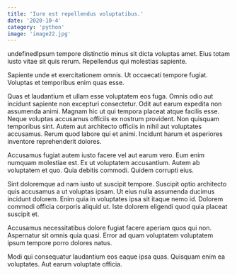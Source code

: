 ```yaml
---
title: 'Iure est repellendus voluptatibus.'
date: '2020-10-4'
category: 'python'
image: 'image22.jpg'
---
```


undefinedIpsum tempore distinctio minus sit dicta voluptas amet. Eius totam iusto vitae sit quis rerum. Repellendus qui molestias sapiente.
 Sapiente unde et exercitationem omnis. Ut occaecati tempore fugiat. Voluptas et temporibus enim quas esse.
 Quas et laudantium et ullam esse voluptatem eos fuga. Omnis odio aut incidunt sapiente non excepturi consectetur. Odit aut earum expedita non assumenda animi. Magnam hic ut qui tempora placeat atque facilis esse.
Neque voluptas accusamus officiis ex nostrum provident. Non quisquam temporibus sint. Autem aut architecto officiis in nihil aut voluptates accusamus. Rerum quod labore qui et animi. Incidunt harum et asperiores inventore reprehenderit dolores.
 Accusamus fugiat autem iusto facere vel aut earum vero. Eum enim numquam molestiae est. Ex ut voluptatem accusantium. Autem ab voluptatem et quo. Quia debitis commodi. Quidem corrupti eius.
 Sint doloremque ad nam iusto ut suscipit tempore. Suscipit optio architecto quis accusamus a ut voluptas ipsam. Ut eius nulla assumenda ducimus incidunt dolorem.
Enim quia in voluptates ipsa sit itaque nemo id. Dolorem commodi officia corporis aliquid ut. Iste dolorem eligendi quod quia placeat suscipit et.
 Accusamus necessitatibus dolore fugiat facere aperiam quos qui non. Aspernatur sit omnis quia quasi. Error ad quam voluptatem voluptatem ipsum tempore porro dolores natus.
 Modi qui consequatur laudantium eos eaque ipsa quas. Quisquam enim ea voluptates. Aut earum voluptate officia.

